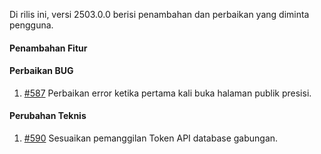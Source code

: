 Di rilis ini, versi 2503.0.0 berisi penambahan dan perbaikan yang diminta pengguna.

#### Penambahan Fitur


#### Perbaikan BUG

1. [#587](https://github.com/OpenSID/OpenKab/issues/587) Perbaikan error ketika pertama kali buka halaman publik presisi.

#### Perubahan Teknis

1. [#590](https://github.com/OpenSID/OpenKab/issues/590) Sesuaikan pemanggilan Token API database gabungan.
